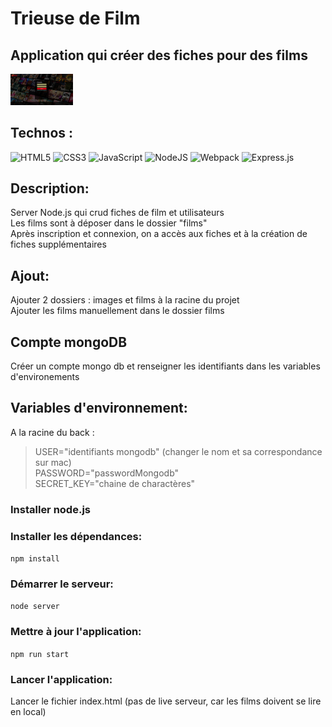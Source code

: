 
# Trieuse de Film 

## Application qui créer des fiches pour des films

 <img style="width: 100px;" src="home.png" alt="connexion">  


## Technos :

![HTML5](https://img.shields.io/badge/html5-%23E34F26.svg?style=for-the-badge&logo=html5&logoColor=white)
![CSS3](https://img.shields.io/badge/css3-%231572B6.svg?style=for-the-badge&logo=css3&logoColor=white)
![JavaScript](https://img.shields.io/badge/javascript-%23323330.svg?style=for-the-badge&logo=javascript&logoColor=%23F7DF1E)
![NodeJS](https://img.shields.io/badge/node.js-6DA55F?style=for-the-badge&logo=node.js&logoColor=white)
![Webpack](https://img.shields.io/badge/webpack-%238DD6F9.svg?style=for-the-badge&logo=webpack&logoColor=black)
![Express.js](https://img.shields.io/badge/express.js-%23404d59.svg?style=for-the-badge&logo=express&logoColor=%2361DAFB)

## Description:
Server Node.js qui crud fiches de film et utilisateurs<br>
Les films sont à déposer dans le dossier "films"<br>
Après inscription et connexion, on a accès aux fiches et à la création de fiches supplémentaires<br>

## Ajout:
Ajouter 2 dossiers : images et films à la racine du projet<br>
Ajouter les films manuellement dans le dossier films<br>

 ## Compte mongoDB
 Créer un compte mongo db et renseigner les identifiants dans les variables d'environements
 
## Variables d'environnement:
A la racine du back : <br>
> USER="identifiants mongodb" (changer le nom et sa correspondance sur mac)<br>
> PASSWORD="passwordMongodb"<br>
> SECRET_KEY="chaine de charactères"<br>

### Installer node.js

### Installer les dépendances:

`npm install`

### Démarrer le serveur:
`node server`

### Mettre à jour l'application:
`npm run start`

### Lancer l'application:
Lancer le fichier index.html (pas de live serveur, car les films doivent se lire en local)
